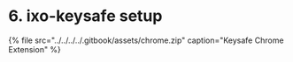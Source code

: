 # 6. ixo-keysafe setup



{% file src="../../../../.gitbook/assets/chrome.zip" caption="Keysafe Chrome Extension" %}

